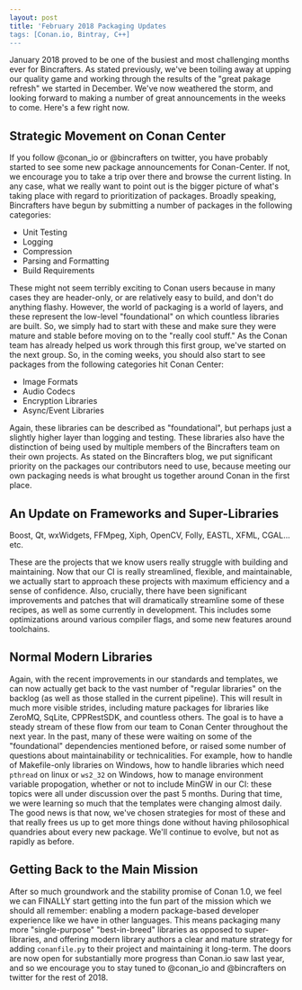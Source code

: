 ```yaml
---
layout: post
title: 'February 2018 Packaging Updates
tags: [Conan.io, Bintray, C++]
---
```


January 2018 proved to be one of the busiest and most challenging months ever for Bincrafters.  As stated previously, we've been toiling away at upping our quality game and working through the results of the "great pakage refresh" we started in December.  We've now weathered the storm, and looking forward to making a number of great announcements in the weeks to come. Here's a few right now. 

## Strategic Movement on Conan Center  
If you follow @conan_io or @bincrafters on twitter, you have probably started to see some new package announcements for Conan-Center.  If not, we encourage you to take a trip over there and browse the current listing.  In any case, what we really want to point out is the bigger picture of what's taking place with regard to prioritization of packages.  Broadly speaking, Bincrafters have begun by submitting a number of packages in the following categories: 

* Unit Testing
* Logging
* Compression
* Parsing and Formatting
* Build Requirements

These might not seem terribly exciting to Conan users because in many cases they are header-only, or are relatively easy to build, and don't do anything flashy.  However, the world of packaging is a world of layers, and these represent the low-level "foundational" on which countless libraries are built. So, we simply had to start with these and make sure they were mature and stable before moving on to the "really cool stuff."  As the Conan team has already helped us work through this first group, we've started on the next group.  So, in the coming weeks, you should also start to see packages from the following categories hit Conan Center: 

* Image Formats
* Audio Codecs
* Encryption Libraries
* Async/Event Libraries

Again, these libraries can be described as "foundational", but perhaps just a slightly higher layer than logging and testing.  These libraries also have the distinction of being used by multiple members of the Bincrafters team on their own projects.  As stated on the Bincrafters blog, we put significant priority on the packages our contributors need to use, because meeting our own packaging needs is what brought us together around Conan in the first place.  

## An Update on Frameworks and Super-Libraries  
Boost, Qt, wxWidgets, FFMpeg, Xiph, OpenCV, Folly, EASTL, XFML, CGAL... etc. 

These are the projects that we know users really struggle with building and maintaining.  Now that our CI is really streamlined, flexible, and maintainable, we actually start to approach these projects with maximum efficiency and a sense of confidence. Also, crucially, there have been significant improvements and patches that will dramatically streamline some of these recipes, as well as some currently in development.  This includes some optimizations around various compiler flags, and some new features around toolchains.  

## Normal Modern Libraries
Again, with the recent improvements in our standards and templates, we can now actually get back to the vast number of "regular libraries" on the backlog (as well as those stalled in the current pipeline).  This will result in much more visible strides, including mature packages for libraries like ZeroMQ, SqLite, CPPRestSDK, and countless others.  The goal is to have a steady stream of these flow from our team to Conan Center throughout the next year.  In the past, many of these were waiting on some of the "foundational" dependencies mentioned before, or raised some number of questions about maintainability or technicalities.  For example, how to handle of Makefile-only libraries on Windows, how to handle libraries which need `pthread` on linux or `ws2_32` on Windows, how to manage environment variable propogation, whether or not to include MinGW in our CI:  these topics were all under discussion over the past 5 months.  During that time, we were learning so much that the templates were changing almost daily. The good news is that now, we've chosen strategies for most of these and that really frees us up to get more things done without having philosophical quandries about every new package. We'll continue to evolve, but not as rapidly as before. 

## Getting Back to the Main Mission 
After so much groundwork and the stability promise of Conan 1.0, we feel we can FINALLY start getting into the fun part of the mission which we should all remember:  enabling a modern package-based developer experience like we have in other languages.  This means packaging many more "single-purpose" "best-in-breed" libraries as opposed to super-libraries, and offering modern library authors a clear and mature strategy for adding `conanfile.py` to their project and maintaining it long-term.  The doors are now open for substantially more progress than Conan.io saw last year, and so we encourage you to stay tuned to @conan_io and @bincrafters on twitter for the rest of 2018.  


